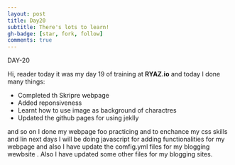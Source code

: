```yaml
---
layout: post
title: Day20
subtitle: There's lots to learn!
gh-badge: [star, fork, follow]
comments: true
---
```


DAY-20

Hi, reader  today it was my day 19 of training at **RYAZ.io** and today I done many things:

* Completed th Skripre webpage
* Added reponsiveness
* Learnt how to use image as background of charactres
* Updated the github pages for using jeklly

and so on I done my webpage  foo practicing and to enchance my css skills  and Iin next days I will be doing javascript for adding functionalities for my webpage  and also I have update the comfig.yml files for my blogging wewbsite . Also I have updated some other files for my blogging sites.